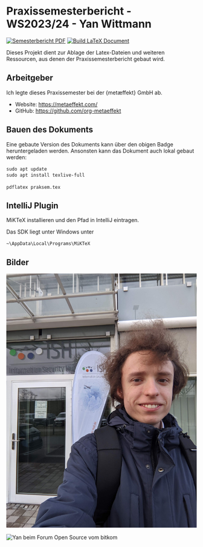 # Praxissemesterbericht - WS2023/24 - Yan Wittmann

[![Semesterbericht PDF](https://img.shields.io/badge/Latest-Semesterbericht%20PDF-blue.svg)](https://nightly.link/YanWittmann/hsma-praxissemesterbericht-WS2023-24/workflows/main/main/Semesterbericht-PDF.zip)
[![Build LaTeX Document](https://github.com/YanWittmann/hsma-praxissemesterbericht-WS2023-24/actions/workflows/main.yml/badge.svg)](https://github.com/YanWittmann/hsma-praxissemesterbericht-WS2023-24/actions/workflows/main.yml)

Dieses Projekt dient zur Ablage der Latex-Dateien und weiteren Ressourcen, aus denen der Praxissemesterbericht gebaut
wird.

## Arbeitgeber

Ich legte dieses Praxissemester bei der {metæffekt} GmbH ab.

- Website: https://metaeffekt.com/
- GitHub: https://github.com/org-metaeffekt

## Bauen des Dokuments

Eine gebaute Version des Dokuments kann über den obigen Badge heruntergeladen werden.
Ansonsten kann das Dokument auch lokal gebaut werden:

```shell
sudo apt update
sudo apt install texlive-full

pdflatex praksem.tex
```

## IntelliJ Plugin

MiKTeX installieren und den Pfad in IntelliJ eintragen.

Das SDK liegt unter Windows unter

```
~\AppData\Local\Programs\MiKTeX
```

## Bilder

![Yan beim BSI/CSAF Workshop](res/img/2023-12-14-yan-vor-dem-ish-muenchen.jpg)

![Yan beim Forum Open Source vom bitkom](res/img/2023-10-19-yan-ak-os.png)
